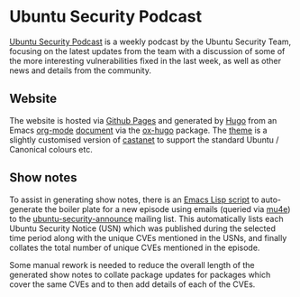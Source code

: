 # Ubuntu Security Podcast

[Ubuntu Security Podcast](https://ubuntusecuritypodcast.org) is a weekly
podcast by the Ubuntu Security Team, focusing on the latest updates from the
team with a discussion of some of the more interesting vulnerabilities fixed in
the last week, as well as other news and details from the community.

## Website

The website is hosted via [Github Pages](https://pages.github.com/) and
generated by [Hugo](https://gohugo.io/) from an Emacs
[org-mode](https://orgmode.org/)
[document](https://github.com/alexmurray/ubuntu-security-podcast/blob/master/org/episodes.org)
via the [ox-hugo](https://github.com/kaushalmodi/ox-hugo) package. The [theme](https://github.com/alexmurray/castanet) is
a slightly customised version of
[castanet](https://github.com/mattstratton/castanet) to support the standard
Ubuntu / Canonical colours etc.

## Show notes

To assist in generating show notes, there is an [Emacs Lisp
script](https://github.com/alexmurray/ubuntu-security-podcast/blob/master/org/ubuntu-security-podcast.el)
to auto-generate the boiler plate for a new episode using emails (queried via
[mu4e](https://www.djcbsoftware.nl/code/mu/mu4e.html)) to the
[ubuntu-security-announce](https://lists.ubuntu.com/mailman/listinfo/ubuntu-security-announce)
mailing list. This automatically lists each Ubuntu Security Notice (USN) which
was published during the selected time period along with the unique CVEs
mentioned in the USNs, and finally collates the total number of unique CVEs
mentioned in the episode.

Some manual rework is needed to reduce the overall length of the generated show
notes to collate package updates for packages which cover the same CVEs and to
then add details of each of the CVEs.
